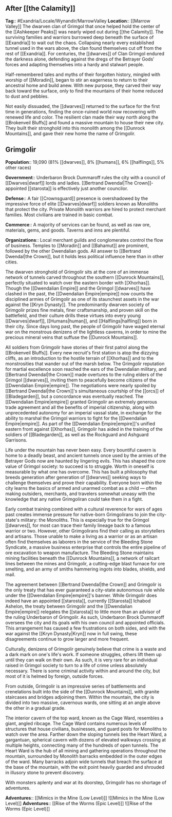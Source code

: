 ## After [[the Calamity]]
**Tag**:: #Exandria/Locale/Wynandir/MarrowValley
**Location**:: [[Marrow Valley]]
The dwarven clan of Grimgol that once helped hold the center of the [[Ashkeeper Peaks]] was nearly wiped out during [[the Calamity]]. The surviving families and warriors burrowed deep beneath the surface of [[Exandria]] to wait out the chaos. Collapsing nearly every established tunnel used in the wars above, the clan found themselves cut off from the rest of [[Exandria]]. For centuries, the [[dwarves]] of Clan Grimgol endured the darkness alone, defending against the dregs of the Betrayer Gods’ forces and adapting themselves into a hardy and stalwart people.

Half-remembered tales and myths of their forgotten history, mingled with worship of [[Moradin]], began to stir an eagerness to return to their ancestral home and build anew. With new purpose, they carved their way back toward the surface, only to find the mountains of their home reduced to dust and pebbles.

Not easily dissuaded, the [[dwarves]] returned to the surface for the first time in generations, finding the once-ruined world now recovering with renewed life and color. The resilient clan made their way north along the [[Brokenveil Bluffs]] and found a massive mountain to house their new city. They built their stronghold into this monolith among the [[Dunrock Mountains]], and gave their new home the name of Grimgolir.

## Grimgolir

**Population**:: 19,090 (81% [[dwarves]], 8% [[humans]], 6% [[halflings]], 5% other races)

**Government**:: Underbaron Brock Dummaroff rules the city with a council of [[Dwarves|dwarf]] lords and ladies. [[Bertrand Dwendal|The Crown]]-appointed [[starosta]] is effectively just another councilor.

**Defense**:: A fair [[Crownsguard]] presence is overshadowed by the impressive force of elite [[Dwarves|dwarf]] soldiers known as Monoliths that protect the city. Private Monolith warriors are hired to protect merchant families. Most civilians are trained in basic combat.

**Commerce**:: A majority of services can be found, as well as raw ore, materials, gems, and goods. Taverns and inns are plentiful.

**Organizations**:: Local merchant guilds and conglomerates control the flow of business. Temples to [[Moradin]] and [[Bahamut]] are prominent, followed by the other Dwendalian gods. All answer to [[Bertrand Dwendal|the Crown]], but it holds less political influence here than in other cities.

The dwarven stronghold of Grimgolir sits at the core of an immense network of tunnels carved throughout the southern [[Dunrock Mountains]], perfectly situated to watch over the eastern border with [[Xhorhas]]. Though the [[Dwendalian Empire]] and the Grimgol [[dwarves]] have clashed in the past, the [[Dwendalian Empire|empire]] now counts the disciplined armies of Grimgolir as one of its staunchest assets in the war against the [[Kryn Dynasty]]. The predominantly dwarven society of Grimgolir prizes fine metals, finer craftsmanship, and proven skill on the battlefield, and their culture drills these virtues into every young [[Dwarves|dwarf]], [[Humans|human]], and [[Halflings|halfling]] born in their city. Since days long past, the people of Grimgolir have waged eternal war on the monstrous denizens of the lightless caverns, in order to mine the precious mineral veins that suffuse the [[Dunrock Mountains]].

All soldiers from Grimgolir have stories of their first patrol along the [[Brokenveil Bluffs]]. Every new recruit's first station is atop the dizzying cliffs, as an introduction to the hostile terrain of [[Xhorhas]] and to the monstrosities that wander out of the marsh below. The Grimgolir reputation for martial excellence soon reached the ears of the Dwendalian military, and [[Bertrand Dwendal|the Crown]] made overtures to the ruling elders of the Grimgol [[dwarves]], inviting them to peacefully become citizens of the [[Dwendalian Empire|empire]]. The negotiations were nearly spoiled by [[Bertrand Dwendal|the Crown]]'s simultaneous courtship of the [[orcs]] of [[Bladegarden]], but a concordance was eventually reached. The [[Dwendalian Empire|empire]] granted Grimgolir an extremely generous trade agreement and all the benefits of imperial citizenship, along with unprecedented autonomy for an imperial vassal state, in exchange for the ability to marshal the Grimgol warriors to fight for the [[Dwendalian Empire|empire]]. As part of the [[Dwendalian Empire|empire]]'s unified eastern front against [[Xhorhas]], Grimgolir has aided in the training of the soldiers of [[Bladegarden]], as well as the Rockguard and Ashguard Garrisons.

Life under the mountain has never been easy. Every bountiful cavern is home to a deadly beast, and ancient tunnels once used by the armies of the Betrayer Gods now are haunted by lingering evils. This has shaped the core value of Grimgol society: to succeed is to struggle. Worth in oneself is measurable by what one has overcome. This has built a philosophy that breeds generation after generation of [[dwarves]] seeking ways to challenge themselves and prove their capability. Everyone born within the city learns the basics of armed and unarmed combat as a child — often making outsiders, merchants, and travelers somewhat uneasy with the knowledge that any native Grimgoliran could take them in a fight.

Early combat training combined with a cultural reverence for wars of ages past creates immense pressure for native-born Grimgolirans to join the city-state's military: the Monoliths. This is especially true for the Grimgol [[dwarves]], for most can trace their family lineage back to a famous warrior or two. However, other Grimgolirans find their calling as storytellers and artisans. Those unable to make a living as a warrior or as an artisan often find themselves as laborers in the service of the Bleeding Stone Syndicate, a massive business enterprise that controls the entire pipeline of ore excavation to weapon manufacture. The Bleeding Stone maintains mining facilities beneath the [[Dunrock Mountains]], a network of railcart lines between the mines and Grimgolir, a cutting-edge blast furnace for ore smelting, and an army of smiths hammering ingots into blades, shields, and mail.

The agreement between [[Bertrand Dwendal|the Crown]] and Grimgolir is the only treaty that has ever guaranteed a city-state autonomous rule while under the [[Dwendalian Empire|empire]]'s banner. While Grimgolir does indeed have an appointed [[starosta]], currently [[Starosta]] Ichabod Ashelon, the treaty between Grimgolir and the [[Dwendalian Empire|empire]] relegates the [[starosta]] to little more than an advisor of the ruling Underbaron of Grimgolir. As such, Underbaron Brock Dummaroff oversees the city and its goals with his own council and appointed officials. This arrangement has caused a few frustrations on both sides, and with the war against the [[Kryn Dynasty|Kryn]] now in full swing, these disagreements continue to grow larger and more frequent.

Culturally, denizens of Grimgolir genuinely believe that crime is a waste and a dark mark on one's life's work. If someone struggles, others lift them up until they can walk on their own. As such, it is very rare for an individual raised in Grimgol society to turn to a life of crime unless absolutely necessary. There is some criminal activity within and around the city, but most of it is helmed by foreign, outside forces.

From outside, Grimgolir is an impressive series of battlements and crenelations built into the side of the [[Dunrock Mountains]], with granite staircases and bridges adjoining them. Within the mountain, the city is divided into two massive, cavernous wards, one sitting at an angle above the other in a gradual grade.

The interior cavern of the top ward, known as the Cage Ward, resembles a giant, angled ribcage. The Cage Ward contains numerous levels of structures that house civilians, businesses, and guard posts for Monoliths to watch over the area. Farther down the sloping tunnels lies the Heart Ward, a gargantuan, spherical cavern with dozens of elevated walkways crossing at multiple heights, connecting many of the hundreds of open tunnels. The Heart Ward is the hub of all mining and gathering operations throughout the mountain, surrounded by Monolith barracks embedded in the outer edges of the ward. Many barracks adjoin wide tunnels that breach the surface at the base of the mountain, with the exit point heavily guarded and shrouded in illusory stone to prevent discovery.

With monsters aplenty and war at its doorstep, Grimgolir has no shortage of adventures.

**Adventures**:: [[Mimics in the Mine (Low Level)]]
![[Mimics in the Mine (Low Level)]]
**Adventures**:: [[Rise of the Worms (Epic Level)]]
![[Rise of the Worms (Epic Level)]]